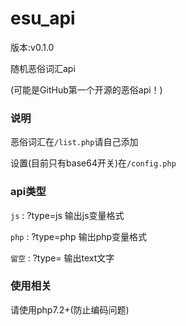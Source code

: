 # esu_api
版本:v0.1.0

随机恶俗词汇api

(可能是GitHub第一个开源的恶俗api！)

### 说明

恶俗词汇在`/list.php`请自己添加

设置(目前只有base64开关)在`/config.php`

### api类型

`js` : ?type=js 输出js变量格式

`php` : ?type=php 输出php变量格式

`留空` : ?type= 输出text文字

### 使用相关

请使用php7.2+(防止编码问题)